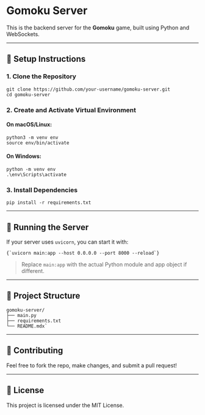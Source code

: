 # Gomoku Server

This is the backend server for the **Gomoku** game, built using Python and WebSockets.

---

## 🔧 Setup Instructions

### 1. Clone the Repository

```shell
git clone https://github.com/your-username/gomoku-server.git
cd gomoku-server
```

### 2. Create and Activate Virtual Environment

#### On macOS/Linux:

```shell
python3 -m venv env
source env/bin/activate
```

#### On Windows:

```shell
python -m venv env
.\env\Scripts\activate
```

### 3. Install Dependencies

```shell
pip install -r requirements.txt
```

---

## 🚀 Running the Server

If your server uses `uvicorn`, you can start it with:

```shell
{`uvicorn main:app --host 0.0.0.0 --port 8000 --reload`}
```

> Replace `main:app` with the actual Python module and app object if different.

---

## 📁 Project Structure
```shell
gomoku-server/
├── main.py
├── requirements.txt
└── README.mdx`
```
---

## 🤝 Contributing

Feel free to fork the repo, make changes, and submit a pull request!

---

## 📜 License

This project is licensed under the MIT License.
